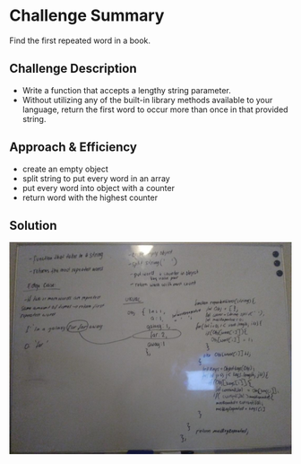 # Challenge Summary
Find the first repeated word in a book.

## Challenge Description
* Write a function that accepts a lengthy string parameter.
* Without utilizing any of the built-in library methods available to your language, return the first word to occur more than once in that provided string.

## Approach & Efficiency
* create an empty object
* split string to put every word in an array
* put every word into object with a counter
* return word with the highest counter
 
## Solution
![UML](./image/code31.jpg)
